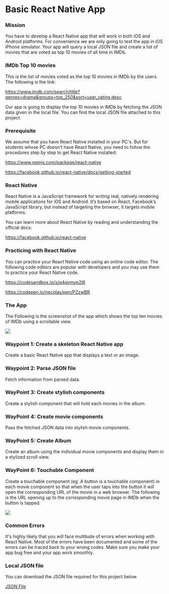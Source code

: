 # Basic React Native App 

### Mission

You have to develop a React Native app that will work in both iOS and Android platforms. For convenience we are only going to test the app in iOS iPhone simulator. Your app will query a local JSON file and create a list of movies that are voted as top 10 movies of all time in IMDb.

### IMDb Top 10 movies

This is the list of movies voted as the top 10 movies in IMDb by the users. The following is the link:

https://www.imdb.com/search/title?genres=drama&groups=top_250&sort=user_rating,desc

Our app is going to display the top 10 movies in IMDb by fetching the JSON data given in the local file. You can find the local JSON file attached to this project.

### Prerequisite

We assume that you have React Native installed in your PC's. But for students whose PC doesn't have React Native, you need to follow the procedures step by step to get React Native installed:

https://www.npmjs.com/package/react-native

https://facebook.github.io/react-native/docs/getting-started

### React Native

React Native is a JavaScript framework for writing real, natively rendering mobile applications for iOS and Android. It’s based on React, Facebook’s JavaScript library, but instead of targeting the browser, it targets mobile platforms. 

You can learn more about React Native by reading and understanding the official docs:

https://facebook.github.io/react-native

### Practicing with React Native

You can practice your React Native code using an online code editor. The following code editors are popular with developers and you may use them to practice your React Native code.

https://codesandbox.io/s/q4qymyp2l6

https://codepen.io/necolas/pen/PZzwBR

### The App

The Following is the screenshot of the app which shows the top ten movies of IMDb using a scrollable view.

![](https://i.imgur.com/OKthKH1.png)

### Waypoint 1: Create a skeleton React Native app

Create a basic React Native app that displays a text or an image.

### Waypoint 2: Parse JSON file

Fetch information from parsed data.

### WayPoint 3: Create stylish components

Create a stylish component that will hold each movies in the album.

### WayPoint 4: Create movie components

Pass the fetched JSON data into stylish movie components.

### WayPoint 5: Create Album

Create an album using the individual movie components and display them in a stylized scroll view.

### WayPoint 6: Touchable Component

Create a touchable component (eg. A button is a touchable component) in each movie component so that when the user taps into the button it will open the corresponding URL of the movie in a web browser. The following is the URL opening up to the corresponding movie page in IMDb when the button is tapped.

![](https://imgur.com/yUJmRmX.png)

### Common Errors

It's highly likely that you will face multitude of errors when working with React Native. Most of the errors have been documented and some of the errors can be traced back to your wrong codes. Make sure you make your app bug free and your app work smoothly.

### Local JSON file

You can download the JSON file required for this project below.

[JSON File](Info.json)

